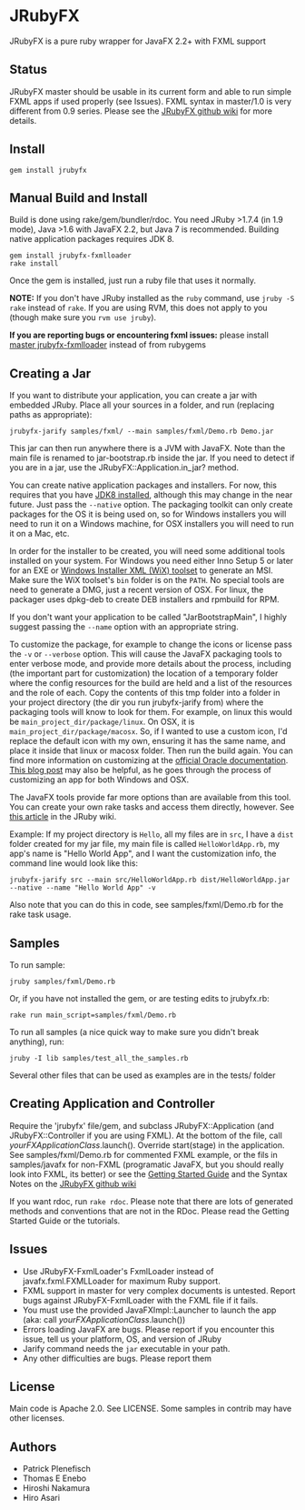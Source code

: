 JRubyFX
=======
JRubyFX is a pure ruby wrapper for JavaFX 2.2+ with FXML support

Status
------
JRubyFX master should be usable in its current form and able to run simple FXML apps if used properly (see Issues).
FXML syntax in master/1.0 is very different from 0.9 series. Please see the [JRubyFX github wiki](https://github.com/jruby/jrubyfx/wiki/) for more details.

Install
-----
```text
gem install jrubyfx
```

Manual Build and Install
-----
Build is done using rake/gem/bundler/rdoc. You need JRuby >1.7.4 (in 1.9 mode), Java >1.6 with JavaFX 2.2, but Java 7 is recommended. Building native application packages requires JDK 8.

```text
gem install jrubyfx-fxmlloader
rake install
```
Once the gem is installed, just run a ruby file that uses it normally.

**NOTE:** If you don't have JRuby installed as the `ruby` command, use `jruby -S rake` instead of `rake`. If
you are using RVM, this does not apply to you (though make sure you `rvm use jruby`).

**If you are reporting bugs or encountering fxml issues:** please install [master jrubyfx-fxmlloader](https://github.com/byteit101/JRubyFX-FXMLLoader/) instead of from rubygems

Creating a Jar
--------------
If you want to distribute your application, you can create a jar with embedded JRuby.
Place all your sources in a folder, and run (replacing paths as appropriate):

```text
jrubyfx-jarify samples/fxml/ --main samples/fxml/Demo.rb Demo.jar
```
This jar can then run anywhere there is a JVM with JavaFX. Note than the main file is
renamed to jar-bootstrap.rb inside the jar. If you need to detect if you are in a jar,
use the JRubyFX::Application.in_jar? method.

You can create native application packages and installers. For now, this requires that you have [JDK8 installed](http://jdk8.java.net/download.html), although this may change in the near future. Just pass the `--native` option. The packaging toolkit can only create packages for the OS it is being used on, so for Windows installers you will need to run it on a Windows machine, for OSX installers you will need to run it on a Mac, etc.

In order for the installer to be created, you will need some additional tools installed on your system. For Windows you need either Inno Setup 5 or later for an EXE or [Windows Installer XML (WiX) toolset](http://wix.sourceforge.net/) to generate an MSI. Make sure the WiX toolset's `bin` folder is on the `PATH`.  No special tools are need to generate a DMG, just a recent version of OSX. For linux, the packager uses dpkg-deb to create DEB installers and rpmbuild for RPM.

If you don't want your application to be called "JarBootstrapMain", I highly suggest passing the `--name` option with an appropriate string.

To customize the package, for example to change the icons or license pass the `-v` or `--verbose` option. This will cause the JavaFX packaging tools to enter verbose mode, and provide more details about the process, including (the important part for customization) the location of a temporary folder where the config resources for the build are held and a list of the resources and the role of each. Copy the contents of this tmp folder into a folder in your project directory (the dir you run jrubyfx-jarify from) where the packaging tools will know to look for them. For example, on linux this would be `main_project_dir/package/linux`. On OSX, it is `main_project_dir/package/macosx`. So, if I wanted to use a custom icon, I'd replace the default icon with my own, ensuring it has the same name, and place it inside that linux or macosx folder.  Then run the build again. You can find more information on customizing at the [official Oracle documentation](http://docs.oracle.com/javafx/2/deployment/self-contained-packaging.htm#BCGICFDB).  [This blog post](http://ed4becky.net/homepage/javafx-from-the-trenches-part-1-native-packaging/4/) may also be helpful, as he goes through the process of customizing an app for both Windows and OSX.

The JavaFX tools provide far more options than are available from this tool. You can create your own rake tasks and access them directly, however. See [this article](https://github.com/jruby/jruby/wiki/Packaging-Native-Installers-with-the-JavaFX-Ant-Tasks) in the JRuby wiki.

Example: If my project directory is `Hello`, all my files are in `src`, I have a `dist` folder created for my jar file, my main file is called `HelloWorldApp.rb`, my app's name is "Hello World App", and I want the customization info, the command line would look like this:

```
jrubyfx-jarify src --main src/HelloWorldApp.rb dist/HelloWorldApp.jar --native --name "Hello World App" -v
```

Also note that you can do this in code, see samples/fxml/Demo.rb for the rake task usage.

Samples
-------

To run sample:

```text
jruby samples/fxml/Demo.rb
```

Or, if you have not installed the gem, or are testing edits to jrubyfx.rb:

```text
rake run main_script=samples/fxml/Demo.rb
```

To run all samples (a nice quick way to make sure you didn't break anything), run:

```text
jruby -I lib samples/test_all_the_samples.rb
```

Several other files that can be used as examples are in the tests/ folder

Creating Application and Controller
-----------------------------------

Require the 'jrubyfx' file/gem, and subclass JRubyFX::Application (and JRubyFX::Controller if you are using FXML).
At the bottom of the file, call _yourFXApplicationClass_.launch().
Override start(stage) in the application. See samples/fxml/Demo.rb for commented FXML example,
or the fils in samples/javafx for non-FXML (programatic JavaFX, but you should really
look into FXML, its better) or see the [Getting Started Guide](https://github.com/jruby/jrubyfx/wiki/Getting-Started) and the Syntax Notes on the [JRubyFX github wiki](https://github.com/jruby/jrubyfx/wiki/)

If you want rdoc, run `rake rdoc`. Please note that there are lots of generated methods and conventions that are not in the RDoc. Please read the Getting Started Guide or the tutorials.

Issues
------
* Use JRubyFX-FxmlLoader's FxmlLoader instead of javafx.fxml.FXMLLoader for maximum Ruby support.
* FXML support in master for very complex documents is untested. Report bugs against JRubyFX-FxmlLoader with the FXML file if it fails.
* You must use the provided JavaFXImpl::Launcher to launch the app (aka: call _yourFXApplicationClass_.launch())
* Errors loading JavaFX are bugs. Please report if you encounter this issue, tell us your platform, OS, and version of JRuby
* Jarify command needs the `jar` executable in your path.
* Any other difficulties are bugs. Please report them

License
-------
Main code is Apache 2.0. See LICENSE.
Some samples in contrib may have other licenses.

Authors
-------
- Patrick Plenefisch
- Thomas E Enebo
- Hiroshi Nakamura
- Hiro Asari

